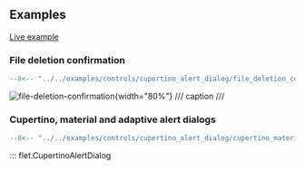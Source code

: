 ## Examples

[Live example](https://flet-controls-gallery.fly.dev/dialogs/cupertinoalertdialog)

### File deletion confirmation

```python
--8<-- "../../examples/controls/cupertino_alert_dialog/file_deletion_confirmation.py"
```

![file-deletion-confirmation](../examples/controls/cupertino_alert_dialog/media/file_deletion_confirmation.png){width="80%"}
/// caption
///

### Cupertino, material and adaptive alert dialogs

```python
--8<-- "../../examples/controls/cupertino_alert_dialog/cupertino_material_and_adaptive.py"
```

::: flet.CupertinoAlertDialog
